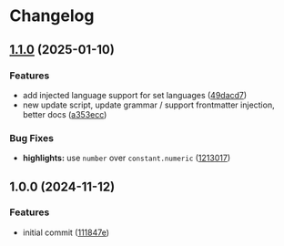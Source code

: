 # Changelog

## [1.1.0](https://github.com/uncenter/zed-tera/compare/v1.0.0...v1.1.0) (2025-01-10)


### Features

* add injected language support for set languages ([49dacd7](https://github.com/uncenter/zed-tera/commit/49dacd7984f083a080471dca3deb99814c5cbf96))
* new update script, update grammar / support frontmatter injection, better docs ([a353ecc](https://github.com/uncenter/zed-tera/commit/a353ecc3730c276cbabc07edb99efde1b0636cd2))


### Bug Fixes

* **highlights:** use `number` over `constant.numeric` ([1213017](https://github.com/uncenter/zed-tera/commit/1213017428ec6b3bdc5714af150ebb4ceaeb9929))

## 1.0.0 (2024-11-12)


### Features

* initial commit ([111847e](https://github.com/uncenter/zed-tera/commit/111847efb0788d47086b64e66a4d9687b902adb1))
